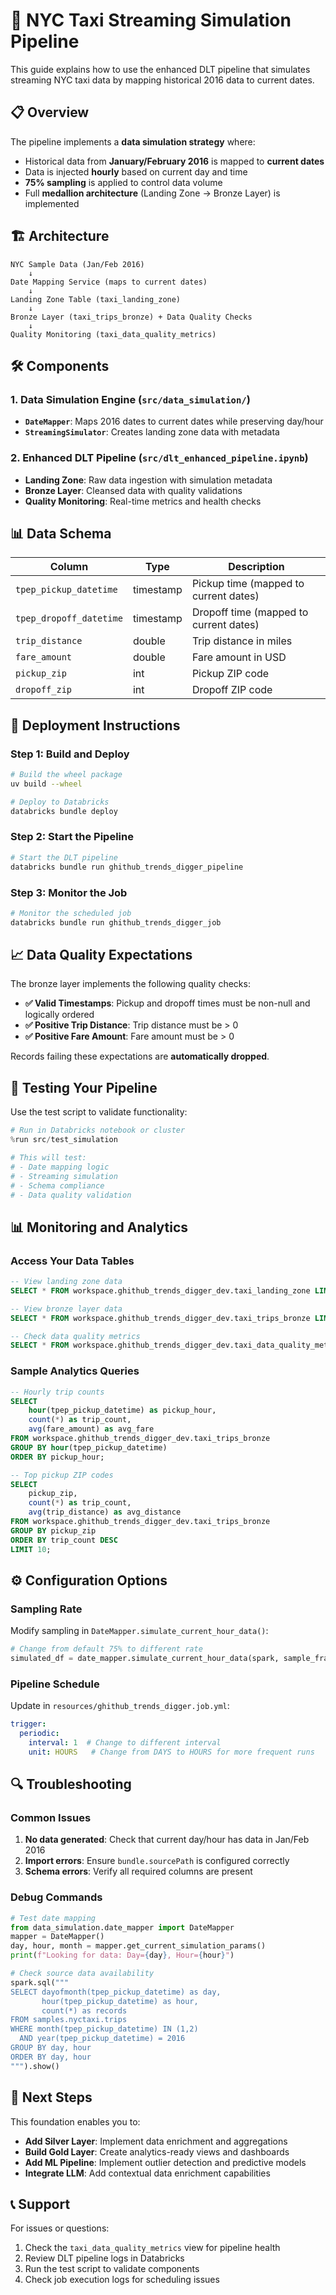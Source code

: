 # 🚀 NYC Taxi Streaming Simulation Pipeline

This guide explains how to use the enhanced DLT pipeline that simulates streaming NYC taxi data by mapping historical 2016 data to current dates.

## 📋 Overview

The pipeline implements a **data simulation strategy** where:
- Historical data from **January/February 2016** is mapped to **current dates**
- Data is injected **hourly** based on current day and time
- **75% sampling** is applied to control data volume
- Full **medallion architecture** (Landing Zone → Bronze Layer) is implemented

## 🏗️ Architecture

```
NYC Sample Data (Jan/Feb 2016)
    ↓
Date Mapping Service (maps to current dates)
    ↓  
Landing Zone Table (taxi_landing_zone)
    ↓
Bronze Layer (taxi_trips_bronze) + Data Quality Checks
    ↓
Quality Monitoring (taxi_data_quality_metrics)
```

## 🛠️ Components

### 1. **Data Simulation Engine** (`src/data_simulation/`)
- **`DateMapper`**: Maps 2016 dates to current dates while preserving day/hour
- **`StreamingSimulator`**: Creates landing zone data with metadata

### 2. **Enhanced DLT Pipeline** (`src/dlt_enhanced_pipeline.ipynb`)
- **Landing Zone**: Raw data ingestion with simulation metadata
- **Bronze Layer**: Cleansed data with quality validations
- **Quality Monitoring**: Real-time metrics and health checks

## 📊 Data Schema

| Column | Type | Description |
|--------|------|-------------|
| `tpep_pickup_datetime` | timestamp | Pickup time (mapped to current dates) |
| `tpep_dropoff_datetime` | timestamp | Dropoff time (mapped to current dates) |
| `trip_distance` | double | Trip distance in miles |
| `fare_amount` | double | Fare amount in USD |
| `pickup_zip` | int | Pickup ZIP code |
| `dropoff_zip` | int | Dropoff ZIP code |

## 🚀 Deployment Instructions

### Step 1: Build and Deploy
```bash
# Build the wheel package
uv build --wheel

# Deploy to Databricks
databricks bundle deploy
```

### Step 2: Start the Pipeline
```bash
# Start the DLT pipeline
databricks bundle run ghithub_trends_digger_pipeline
```

### Step 3: Monitor the Job
```bash
# Monitor the scheduled job
databricks bundle run ghithub_trends_digger_job
```

## 📈 Data Quality Expectations

The bronze layer implements the following quality checks:

- **✅ Valid Timestamps**: Pickup and dropoff times must be non-null and logically ordered
- **✅ Positive Trip Distance**: Trip distance must be > 0
- **✅ Positive Fare Amount**: Fare amount must be > 0

Records failing these expectations are **automatically dropped**.

## 🧪 Testing Your Pipeline

Use the test script to validate functionality:

```python
# Run in Databricks notebook or cluster
%run src/test_simulation

# This will test:
# - Date mapping logic
# - Streaming simulation
# - Schema compliance
# - Data quality validation
```

## 📊 Monitoring and Analytics

### Access Your Data Tables

```sql
-- View landing zone data
SELECT * FROM workspace.ghithub_trends_digger_dev.taxi_landing_zone LIMIT 10;

-- View bronze layer data
SELECT * FROM workspace.ghithub_trends_digger_dev.taxi_trips_bronze LIMIT 10;

-- Check data quality metrics
SELECT * FROM workspace.ghithub_trends_digger_dev.taxi_data_quality_metrics;
```

### Sample Analytics Queries

```sql
-- Hourly trip counts
SELECT 
    hour(tpep_pickup_datetime) as pickup_hour,
    count(*) as trip_count,
    avg(fare_amount) as avg_fare
FROM workspace.ghithub_trends_digger_dev.taxi_trips_bronze 
GROUP BY hour(tpep_pickup_datetime)
ORDER BY pickup_hour;

-- Top pickup ZIP codes
SELECT 
    pickup_zip,
    count(*) as trip_count,
    avg(trip_distance) as avg_distance
FROM workspace.ghithub_trends_digger_dev.taxi_trips_bronze 
GROUP BY pickup_zip
ORDER BY trip_count DESC
LIMIT 10;
```

## ⚙️ Configuration Options

### Sampling Rate
Modify sampling in `DateMapper.simulate_current_hour_data()`:
```python
# Change from default 75% to different rate
simulated_df = date_mapper.simulate_current_hour_data(spark, sample_fraction=0.5)  # 50%
```

### Pipeline Schedule
Update in `resources/ghithub_trends_digger.job.yml`:
```yaml
trigger:
  periodic:
    interval: 1  # Change to different interval
    unit: HOURS   # Change from DAYS to HOURS for more frequent runs
```

## 🔍 Troubleshooting

### Common Issues

1. **No data generated**: Check that current day/hour has data in Jan/Feb 2016
2. **Import errors**: Ensure `bundle.sourcePath` is configured correctly
3. **Schema errors**: Verify all required columns are present

### Debug Commands
```python
# Test date mapping
from data_simulation.date_mapper import DateMapper
mapper = DateMapper()
day, hour, month = mapper.get_current_simulation_params()
print(f"Looking for data: Day={day}, Hour={hour}")

# Check source data availability
spark.sql("""
SELECT dayofmonth(tpep_pickup_datetime) as day, 
       hour(tpep_pickup_datetime) as hour, 
       count(*) as records
FROM samples.nyctaxi.trips 
WHERE month(tpep_pickup_datetime) IN (1,2) 
  AND year(tpep_pickup_datetime) = 2016
GROUP BY day, hour
ORDER BY day, hour
""").show()
```

## 🎯 Next Steps

This foundation enables you to:
- **Add Silver Layer**: Implement data enrichment and aggregations
- **Build Gold Layer**: Create analytics-ready views and dashboards  
- **Add ML Pipeline**: Implement outlier detection and predictive models
- **Integrate LLM**: Add contextual data enrichment capabilities

## 📞 Support

For issues or questions:
1. Check the `taxi_data_quality_metrics` view for pipeline health
2. Review DLT pipeline logs in Databricks
3. Run the test script to validate components
4. Check job execution logs for scheduling issues
